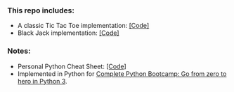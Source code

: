 ### This repo includes:
* A classic Tic Tac Toe implementation: [[Code]](https://github.com/alexanch/py-bootcamp/blob/master/Black%20Jack%20Game.ipynb)
* Black Jack implementation: [[Code]](https://github.com/alexanch/py-bootcamp/blob/master/Tic%20Tac%20Toe.ipynb)

### Notes:
* Personal Python Cheat Sheet: [[Code]](https://github.com/alexanch/python-cheat-sheet)
* Implemented in Python for [Complete Python Bootcamp: Go from zero to hero in Python 3](https://www.udemy.com/course/complete-python-bootcamp/).
